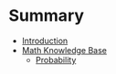 # Summary

* [Introduction](README.md)
* [Math Knowledge Base](chapter1.md)
  * [Probability](chapter1/probability.md)

